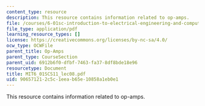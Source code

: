 ```yaml
---
content_type: resource
description: This resource contains information related to op-amps.
file: /courses/6-01sc-introduction-to-electrical-engineering-and-computer-science-i-spring-2011/906571212c5c1eeab65e10858a1eb0e1_MIT6_01SCS11_lec08.pdf
file_type: application/pdf
learning_resource_types: []
license: https://creativecommons.org/licenses/by-nc-sa/4.0/
ocw_type: OCWFile
parent_title: Op-Amps
parent_type: CourseSection
parent_uid: 6912b6f0-dfbf-7463-fa37-8df8bde18e96
resourcetype: Document
title: MIT6_01SCS11_lec08.pdf
uid: 90657121-2c5c-1eea-b65e-10858a1eb0e1
---
```

This resource contains information related to op-amps.